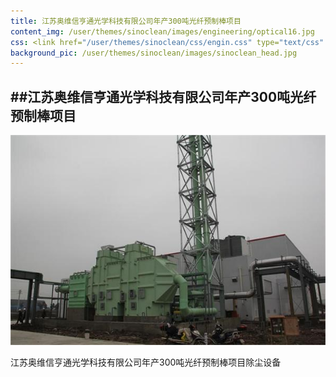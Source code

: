 ```yaml
---
title: 江苏奥维信亨通光学科技有限公司年产300吨光纤预制棒项目
content_img: /user/themes/sinoclean/images/engineering/optical16.jpg
css: <link href="/user/themes/sinoclean/css/engin.css" type="text/css" rel="stylesheet" />
background_pic: /user/themes/sinoclean/images/sinoclean_head.jpg
---
```


##江苏奥维信亨通光学科技有限公司年产300吨光纤预制棒项目
---

![Pic1](/user/themes/sinoclean/images/engineering/optical17.jpg)


江苏奥维信亨通光学科技有限公司年产300吨光纤预制棒项目除尘设备
